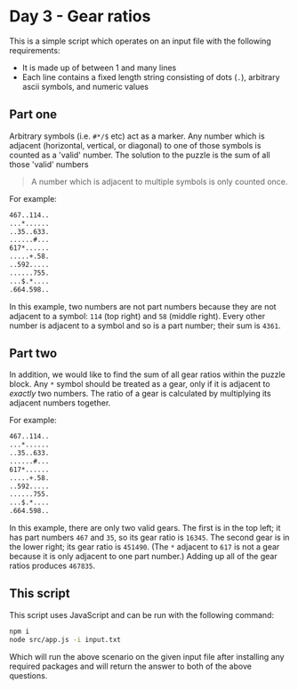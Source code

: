 # Day 3 - Gear ratios

This is a simple script which operates on an input file with the following requirements:

* It is made up of between 1 and many lines
* Each line contains a fixed length string consisting of dots (`.`), arbitrary ascii symbols,
  and numeric values

## Part one

Arbitrary symbols (i.e. `#*/$` etc) act as a marker. Any number which is adjacent (horizontal,
vertical, or diagonal) to one of those symbols is counted as a 'valid' number. The solution to
the puzzle is the sum of all those 'valid' numbers

> A number which is adjacent to multiple symbols is only counted once.

For example:

```txt
467..114..
...*......
..35..633.
......#...
617*......
.....+.58.
..592.....
......755.
...$.*....
.664.598..
```

In this example, two numbers are not part numbers because they are not adjacent to a symbol:
`114` (top right) and `58` (middle right). Every other number is adjacent to a symbol and so is
a part number; their sum is `4361`.

## Part two

In addition, we would like to find the sum of all gear ratios within the puzzle block. Any `*`
symbol should be treated as a gear, only if it is adjacent to _exactly_ two numbers. The ratio
of a gear is calculated by multiplying its adjacent numbers together.

For example:

```txt
467..114..
...*......
..35..633.
......#...
617*......
.....+.58.
..592.....
......755.
...$.*....
.664.598..
```

In this example, there are only two valid gears. The first is in the top left; it has part
numbers `467` and `35`, so its gear ratio is `16345`. The second gear is in the lower right;
its gear ratio is `451490`. (The `*` adjacent to `617` is not a gear because it is only adjacent
to one part number.) Adding up all of the gear ratios produces `467835`.

## This script

This script uses JavaScript and can be run with the following command:

```bash
npm i
node src/app.js -i input.txt
```

Which will run the above scenario on the given input file after installing any required packages
and will return the answer to both of the above questions.

